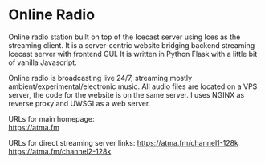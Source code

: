 # Online Radio 
Online radio station built on top of the Icecast server using Ices as the streaming client. It is a server-centric website bridging backend streaming Icecast server with frontend GUI. It is written in Python Flask with a little bit of vanilla Javascript.

Online radio is broadcasting live 24/7, streaming mostly ambient/experimental/electronic music. All audio files are located on a VPS server, the code for the website is on the same server. I uses NGINX as reverse proxy and UWSGI as a web server.

URLs for main homepage:   
https://atma.fm  

URLs for direct streaming server links:
https://atma.fm/channel1-128k  
https://atma.fm/channel2-128k


